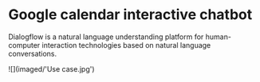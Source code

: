 # Google calendar interactive chatbot


Dialogflow is a natural language understanding platform for human-computer interaction technologies based on natural language conversations.

![](imaged/'Use case.jpg')
